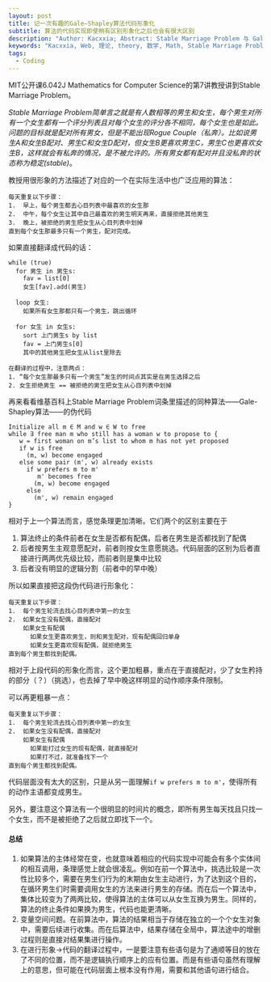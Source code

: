 ```yaml
---
layout: post
title: 记一次有趣的Gale–Shapley算法代码形象化
subtitle: 算法的代码实现即使稍有区别形象化之后也会有很大区别
description: "Author: Kacxxia; Abstract: Stable Marriage Problem 与 Gale-Shapley 算法"
keywords: "Kacxxia, Web, 理论, theory, 数学, Math, Stable Marriage Problem, 稳定婚姻问题, Gale-Shapley, 算法, Algorithm, 代码风格, Coding"
tags:
  - Coding
---
```


MIT公开课6.042J Mathematics for Computer Science的第7讲教授讲到Stable Marriage Problem。  

*Stable Marriage Problem简单言之就是有人数相等的男生和女生，每个男生对所有一个女生都有一个评分列表且对每个女生的评分各不相同，每个女生也是如此。问题的目标就是配对所有男女，但是不能出现Rogue Couple（私奔）。比如说男生A和女生B配对、男生C和女生D配对，但女生B更喜欢男生C，男生C也更喜欢女生B，这样就会有私奔的情况，是不被允许的。所有男女都有配对并且没私奔的状态称为稳定(stable)*。

教授用很形象的方法描述了对应的一个在实际生活中也广泛应用的算法：
```
每天重复以下步骤：
1.  早上，每个男生都去心目列表中最喜欢的女生那
2.  中午，每个女生让其中自己最喜欢的男生明天再来，直接拒绝其他男生
3.  晚上，被拒绝的男生把女生从心目列表中划掉
直到每个女生那最多只有一个男生，配对完成。
```

如果直接翻译成代码的话：
```
while (true) 
  for 男生 in 男生s:
    fav = list[0]
    女生[fav].add(男生)

  loop 女生:
    如果所有女生那都只有一个男生，跳出循环
  
  for 女生 in 女生s:
    sort 上门男生s by list
    fav = 上门男生s[0]
    其中的其他男生把女生从list里除去
```
```
在翻译的过程中，注意两点：
1. “每个女生那最多只有一个男生”发生的时间点其实是在男生选择之后
2. 女生拒绝男生 == 被拒绝的男生把女生从心目列表中划掉
```

再来看看维基百科上Stable Marriage Problem词条里描述的同种算法——Gale-Shapley算法——的伪代码

```
Initialize all m ∈ M and w ∈ W to free
while ∃ free man m who still has a woman w to propose to {
   w = first woman on m’s list to whom m has not yet proposed
   if w is free
     (m, w) become engaged
   else some pair (m', w) already exists
     if w prefers m to m'
        m' becomes free
       (m, w) become engaged 
     else
       (m', w) remain engaged
}
```

相对于上一个算法而言，感觉条理更加清晰。它们两个的区别主要在于
1.  算法终止的条件前者在女生是否都有配偶，后者在男生是否都找到了配偶
2.  后者按男生主观意愿配对，前者则按女生意愿挑选。代码层面的区别为后者直接进行两两优先级比较，而前者则是集中比较
3.  后者没有明显的逻辑分割（前者中的早中晚）

所以如果直接把这段伪代码进行形象化：
```
每天重复以下步骤：
1.  每个男生轮流去找心目列表中第一的女生
2.  如果女生没有配偶，直接配对
    如果女生有配偶
      如果女生更喜欢男生，则和男生配对，现有配偶回归单身
      如果女生更喜欢现有配偶，就拒绝男生
直到每个男生都找到配偶。
```

相对于上段代码的形象化而言，这个更加粗暴，重点在于直接配对，少了女生矜持的部分（？）（挑选），也去掉了早中晚这样明显的动作顺序条件限制。

可以再更粗暴一点：
```
每天重复以下步骤：
1.  每个男生轮流去找心目列表中第一的女生
2.  如果女生没有配偶，直接配对
    如果女生有配偶
      如果能打过女生的现有配偶，就直接配对
      如果打不过，就准备找下一个
直到每个男生都找到配偶。
```
代码层面没有太大的区别，只是从另一面理解`if w prefers m to m'`，使得所有的动作主语都变成男生。

另外，要注意这个算法有一个很明显的时间片的概念，即所有男生每天找且只找一个女生，而不是被拒绝了之后就立即找下一个。


#### 总结
1. 如果算法的主体经常在变，也就意味着相应的代码实现中可能会有多个实体间的相互调用，条理感觉上就会很凌乱。例如在前一个算法中，挑选比较是一次性比较多个，需要在男生们行为的末期由女生主动进行，为了达到这个目的，在循环男生们时需要调用女生的方法来进行男生的存储。而在后一个算法中，集体比较变为了两两比较，使得算法的主体可以从女生互换为男生。同样的，算法的终止条件如果换为男生，代码也能更清晰。
2. 变量空间问题。在前算法中，算法的结果相当于存储在独立的一个个女生对象中，需要后续进行收集。而在后算法中，结果存储在全局中，算法途中的增删过程则是直接对结果集进行操作。
4. 在进行形象->代码的翻译过程中，一是要注意有些语句是为了通顺等目的放在了不同的位置，而不是逻辑执行顺序上的应有位置。而是有些语句虽然有理解上的意思，但可能在代码层面上根本没有作用，需要和其他语句进行结合。